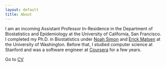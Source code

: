 ```yaml
---
layout: default
title: About
---
```


I am an incoming Assistant Professor In-Residence in the Department of Biostatistics and Epidemiology at the University of California, San Francisco. I completed my Ph.D. in Biostatistics under [Noah Simon](https://faculty.washington.edu/nrsimon/) and [Erick Matsen](https://matsen.fhcrc.org/) at the University of Washington. Before that, I studied computer science at Stanford and was a software engineer at [Coursera](https://www.coursera.org/) for a few years.

Go to [CV](cv.pdf)
